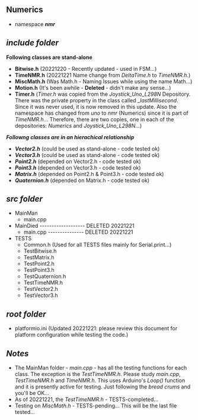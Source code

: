 ## Numerics

- namespace ***nmr***

## ***include folder***

**Following classes are stand-alone**
- **Bitwise.h**        (20221220 - Recently updated - used in FSM...)
- **TimeNMR.h**        (20221221 Name change from *DeltaTime.h* to *TimeNMR.h*.)
- **MiscMath.h**       (Was Math.h - Naming Issues while using the name Math...)
- **Motion.h**         (It's been awhile - **Deleted** - didn't make any sense...)
- **Timer.h**          (*Timer.h* was copied from the *Joystick_Uno_L298N* Depository. There was the private property in the class called *_lastMillisecond*. Since it was never used, it is now removed in this update. Also the namespace has changed from *uno* to *nmr* (Numerics) since it is part of *TimeNMR.h*... Therefore, there are two copies, one in each of the depositories: *Numerics* and *Joystick_Uno_L298N*...)

***Followng classes are in an hierachical relationship***
+ ***Vector2.h***      (could be used as stand-alone - code tested ok)
+ ***Vector3.h***      (could be used as stand-alone - code tested ok)
+ ***Point2.h***       (depended on Vector2.h - code tested ok)
+ ***Point3.h***       (depended on Vector3.h - code tested ok)
+ ***Matrix.h***       (depended on Point2.h & Point3.h - code tested ok) 
+ ***Quaternion.h***   (depended on Matrix.h - code tested ok)

## ***src folder***

- MainMan
    - main.cpp
- MainDied ------------------- DELETED 20221221
    - main.cpp --------------- DELETED 20221221
- TESTS 
    - Common.h          (Used for all TESTS files mainly for Serial.print...)
    - TestBitwise.h
    - TestMatrix.h
    - TestPoint2.h
    - TestPoint3.h
    - TestQuaternion.h
    - TestTimeNMR.h
    - TestVector2.h
    - TestVector3.h

## ***root folder***

- platformio.ini        (Updated 20221221: please review this document for platform configuration while testing the code.)

## ***Notes***

- The MainMan folder - *main.cpp* - has all the testing functions for each class. The exception is the *TestTimeNMR.h*. Please study *main.cpp*, *TestTimeNMR.h* and *TimeNMR.h*. This uses Arduino's *Loop()* function and it is presently active for testing. Just following the *bread crums* and you'll be OK...
- As of 20221221, the *TestTimeNMR.h* - TESTS-completed...
- Testing on *MiscMath.h* - TESTS-pending... This will be the last file tested...

